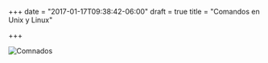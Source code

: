 +++
date = "2017-01-17T09:38:42-06:00"
draft = true
title = "Comandos en Unix y Linux"

+++

![Comnados](/images/comandos.png)
